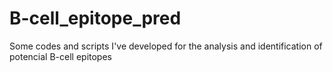 # B-cell_epitope_pred

Some codes and scripts I've developed for the analysis and identification of potencial B-cell epitopes 

